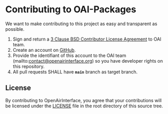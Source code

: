 # Contributing to OAI-Packages #

We want to make contributing to this project as easy and transparent as possible.

1. Sign and return a [3 Clause BSD Contributor License Agreement](https://openairinterface.org/legal/oai-license-model/) to OAI team.
2. Create an account on [GitHub](https://github.com).
3. Provide the identifiant of this account to the OAI team (mailto:contact@openairinterface.org) so you have developer rights on this repository.
4. All pull requests SHALL have **`main`** branch as target branch.

## License ##

By contributing to OpenAirInterface, you agree that your contributions will be licensed under the [LICENSE](LICENSE) file in the root directory of this source tree.